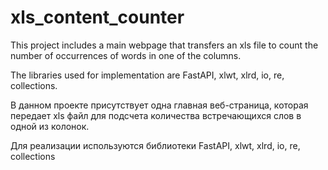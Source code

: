 # xls_content_counter

This project includes a main webpage that transfers an xls file to count the number of occurrences of words in one of the columns.

The libraries used for implementation are FastAPI, xlwt, xlrd, io, re, collections.

В данном проекте присутствует одна главная веб-страница, которая передает xls файл для подсчета количества встречающихся слов в одной из колонок.

Для реализации используются библиотеки FastAPI, xlwt, xlrd, io, re, collections
